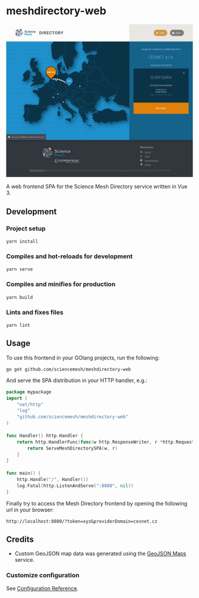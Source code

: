 # meshdirectory-web

![image](demo/preview.png)

A web frontend SPA for the Science Mesh Directory service written in Vue 3.

## Development

### Project setup
```
yarn install
```

### Compiles and hot-reloads for development
```
yarn serve
```

### Compiles and minifies for production
```
yarn build
```

### Lints and fixes files
```
yarn lint
```

## Usage

To use this frontend in your GOlang projects, run the following:
```
go get github.com/sciencemesh/meshdirectory-web
```

And serve the SPA distribution in your HTTP handler, e.g.:
```go
package mypackage
import (
	"net/http"
	"log"
	"github.com/sciencemesh/meshdirectory-web"
)

func Handler() http.Handler {
	return http.HandlerFunc(func(w http.ResponseWriter, r *http.Request) {
	    return ServeMeshDirectorySPA(w, r)
	}
}

func main() {
    http.Handle("/", Handler())
    log.Fatal(http.ListenAndServe(":8080", nil))
}
```

Finally try to access the Mesh Directory frontend by opening the following url in your browser:
```
http://localhost:8080/?token=xyz&providerDomain=cesnet.cz
```

## Credits

- Custom GeoJSON map data was generated using the [GeoJSON Maps](https://geojson-maps.ash.ms/) service.

### Customize configuration
See [Configuration Reference](https://cli.vuejs.org/config/).
